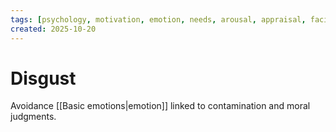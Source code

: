 ```yaml
---
tags: [psychology, motivation, emotion, needs, arousal, appraisal, facial-expression, amygdala]
created: 2025-10-20
---
```

# Disgust

Avoidance [[Basic emotions|emotion]] linked to contamination and moral judgments.
